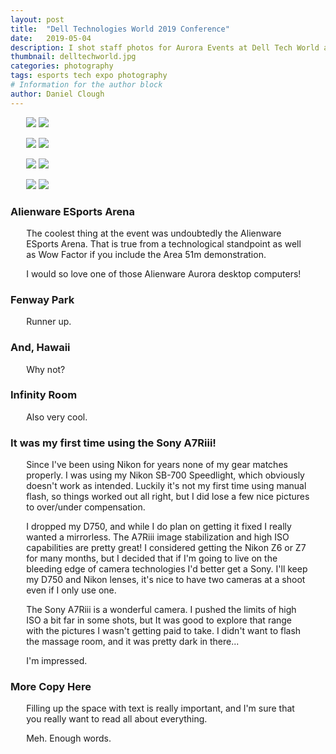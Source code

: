 ```yaml
---
layout: post
title:  "Dell Technologies World 2019 Conference"
date:   2019-05-04
description: I shot staff photos for Aurora Events at Dell Tech World at Sands Expo. These are some of the more interesting photos from the Event.
thumbnail: delltechworld.jpg
categories: photography  
tags: esports tech expo photography
# Information for the author block
author: Daniel Clough
---
```


<base target="_blank">
<style>
	blockquote {font-size:90%; font-style: italic; margin:10px; }
	h2 { font-size: 600%; text-align: center;}
	p {margin-left: 5%; margin-right: 5%;}
</style>


![](https://scontent.flas1-2.fna.fbcdn.net/v/t1.0-9/59546165_426648927893616_5914414973001400320_n.jpg?_nc_cat=106&_nc_eui2=AeEgiBC3Ase-rFq1rwogGvFiecFmKWx0tgzAcTAiS2TG8s0T0_uE9KmLXwI_qxdIVq6aPUt_NRJ0NNJcDsYB3Se70uDhvfPzzTh4pCIvIohjLg&_nc_ht=scontent.flas1-2.fna&oh=c690c9d97fa4b3c998e90974d6c3e9d2&oe=5D63EC0A#left)
![](https://scontent.flas1-2.fna.fbcdn.net/v/t1.0-9/59778009_426648284560347_3577888236388745216_n.jpg?_nc_cat=104&_nc_eui2=AeHf_ZD5n0skc1l3zIaOZ9T9uFcXSZO398kgRsc003zT-zAGq9JDyH1LCJf4fFKjsINhXdDVc68GF1ILsNBUDGDJcfcBXf5KCX5Z-3Pb4_kptw&_nc_ht=scontent.flas1-2.fna&oh=916625ee8f23db5c02efacfb2d38a4f7&oe=5D75E33F#right)

![](https://scontent.flas1-2.fna.fbcdn.net/v/t1.0-9/59022830_426647064560469_8103923772186165248_n.jpg?_nc_cat=111&_nc_eui2=AeGaMhwEUpKFSxN_NxJalPhB79okCaix13xGdxqVWwO3C_fpn2yakT2uQ9SYgH5mQrHP6-wxh1EZNn3SLjhndm-bT9PMUBG6DNKhHAGJ0BTCKA&_nc_ht=scontent.flas1-2.fna&oh=b8b8c21a6826a84eda62c105fe4e1afc&oe=5D71BC50#left)
![](https://scontent.flas1-2.fna.fbcdn.net/v/t1.0-9/57467825_426648571226985_1899250111842615296_n.jpg?_nc_cat=102&_nc_eui2=AeESffokrd2PI4x0TfwgVjXfjsfwVohslg-U9hj4og4y5gMqoUX86fRbVoo3jcTCODhR7xZWUcknri49psmmb6z1A8iiaD66EgOyX_r_hD4_0g&_nc_ht=scontent.flas1-2.fna&oh=5def3b260e14fee79d28647b8ee14e5e&oe=5D74E784#right)


![](https://scontent.flas1-2.fna.fbcdn.net/v/t1.0-9/59599971_426647274560448_783416410045939712_n.jpg?_nc_cat=110&_nc_eui2=AeEzhdwF_ZzOCVf786SHMnK6Po9t67G2szY_46y5ZT1mLUKSNNuDOLSE1ZaIJZx8S8rZVqpViKAnV-TuPmVPV9FjPt_jpjmHiSdbdD90ZQ6xcg&_nc_ht=scontent.flas1-2.fna&oh=ef52f9b5a419dc4a02d84d99b41e6d14&oe=5D2D74EB#left)
![](https://scontent.flas1-2.fna.fbcdn.net/v/t1.0-9/59690613_426647534560422_2799938383407742976_n.jpg?_nc_cat=105&_nc_eui2=AeHLBP9TCFU405MB4XIFSSKhONxYQPrM4BKKxQDqpNTD_z-t1itDAy4D_bNZbIL8SvB_YPMbGiThs5A-3bLtELutQdfhILQNm90lrZ53fB6NQA&_nc_ht=scontent.flas1-2.fna&oh=320d31e55bed0c9cf72003528be448a0&oe=5D2B0AA5#right)

![](https://scontent.flas1-2.fna.fbcdn.net/v/t1.0-9/59129557_426647504560425_7964232524979240960_n.jpg?_nc_cat=105&_nc_eui2=AeFYNHJR4n6ElUK1EKReil9S4_k_M51cT5a38Alpn1Rol0iGsB3tcnmusS1F0W-B75T2tO6m-rRVgiuvpAxe9yA9YwBzl0wYGjIYqwOk20bW4w&_nc_ht=scontent.flas1-2.fna&oh=d801a9a84bc73ffd75d825ca17636178&oe=5D61DFBF#left)
![](https://scontent.flas1-2.fna.fbcdn.net/v/t1.0-9/59285598_426649007893608_7510288326134333440_n.jpg?_nc_cat=101&_nc_eui2=AeHg0bgOfZcBXw8PFMUNwfuO70yZBrcQIu9SAgOE8wyTx49qyHzzyU2EH4htPPk0dn6ZBsXPu-qJwiCwY6R84Tq5jxlGEsrJ-NRfKaIeR-vVFw&_nc_ht=scontent.flas1-2.fna&oh=ed751de972562a291498f9cc2cb4123b&oe=5D6BDD6E#right)



### Alienware ESports Arena

The coolest thing at the event was undoubtedly the Alienware ESports Arena.
That is true from a technological standpoint as well as Wow Factor if you include the Area 51m demonstration.

I would so love one of those Alienware Aurora desktop computers!

### Fenway Park 

Runner up.

### And, Hawaii

Why not?

### Infinity Room

Also very cool.

### It was my first time using the Sony A7Riii!

Since I've been using Nikon for years none of my gear matches properly.
I was using my Nikon SB-700 Speedlight, which obviously doesn't work as intended.
Luckily it's not my first time using manual flash, so things worked out all right, but I did lose a few nice pictures to over/under compensation.

I dropped my D750, and while I do plan on getting it fixed I really wanted a mirrorless.
The A7Riii image stabilization and high ISO capabilities are pretty great!
I considered getting the Nikon Z6 or Z7 for many months, but I decided that if I'm going to live on the bleeding edge of camera technologies I'd better get a Sony.
I'll keep my D750 and Nikon lenses, it's nice to have two cameras at a shoot even if I only use one.

The Sony A7Riii is a wonderful camera.
I pushed the limits of high ISO a bit far in some shots, but It was good to explore that range with the pictures I wasn't getting paid to take.
I didn't want to flash the massage room, and it was pretty dark in there... 

I'm impressed.

### More Copy Here

Filling up the space with text is really important, and I'm sure that you really want to read all about everything.

Meh. Enough words.